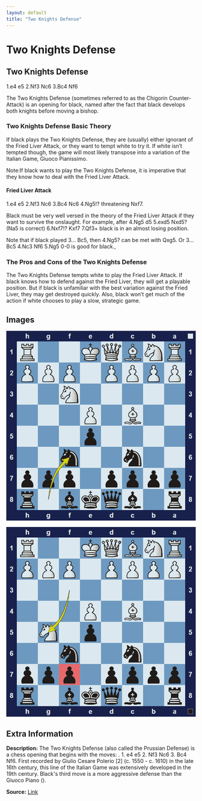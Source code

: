```yaml
---
layout: default
title: "Two Knights Defense"
---
```



# Two Knights Defense



## Two Knights Defense

1.e4 e5 2.Nf3 Nc6 3.Bc4 Nf6

The Two Knights Defense (sometimes referred to as the Chigorin Counter-Attack) is an opening for black, named after the fact that black develops both knights before moving a bishop.

### Two Knights Defense Basic Theory

If black plays the Two Knights Defense, they are (usually) either ignorant of the Fried Liver Attack, or they want to tempt white to try it. If white isn’t tempted though, the game will most likely transpose into a variation of the Italian Game, Giuoco Pianissimo.

Note:If black wants to play the Two Knights Defense, it is imperative that they know how to deal with the Fried Liver Attack.

#### Fried Liver Attack

1.e4 e5 2.Nf3 Nc6 3.Bc4 Nc6 4.Ng5!? threatening Nxf7.

Black must be very well versed in the theory of the Fried Liver Attack if they want to survive the onslaught. For example, after 4.Ng5 d5 5.exd5 Nxd5? (Na5 is correct) 6.Nxf7!? Kxf7 7.Qf3+ black is in an almost losing position.

Note that if black played 3… Bc5, then 4.Ng5? can be met with Qxg5. Or 3… Bc5 4.Nc3 Nf6 5.Ng5 0-0 is good for black.,

### The Pros and Cons of the Two Knights Defense

The Two Knights Defense tempts white to play the Fried Liver Attack. If black knows how to defend against the Fried Liver, they will get a playable position. But if black is unfamiliar with the best variation against the Fried Liver, they may get destroyed quickly. Also, black won’t get much of the action if white chooses to play a slow, strategic game.



## Images

![two-knights-defense](../images/two-knights-defense-1.png)

![two-knights-defense](../images/two-knights-defense-2.png)



## Extra Information
**Description:** The Two Knights Defense (also called the Prussian Defense) is a chess opening that begins with the moves: . 1. e4 e5 2. Nf3 Nc6 3. Bc4 Nf6. First recorded by Giulio Cesare Polerio [2] (c. 1550 - c. 1610) in the late 16th century, this line of the Italian Game was extensively developed in the 19th century. Black's third move is a more aggressive defense than the Giuoco Piano ().

**Source:** [Link](https://en.wikipedia.org/wiki/Two_Knights_Defense)
